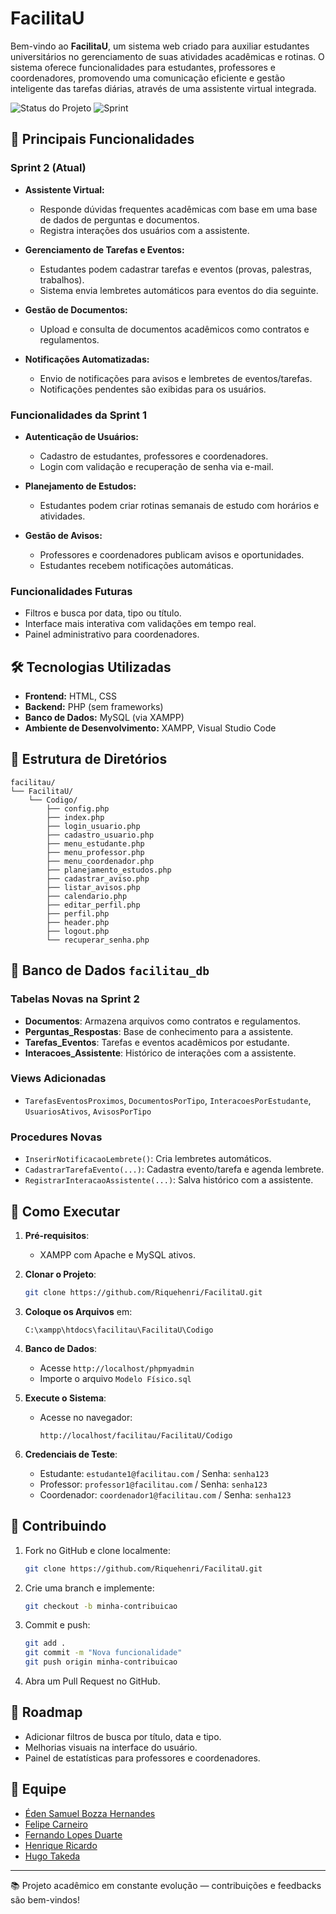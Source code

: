 # FacilitaU

Bem-vindo ao **FacilitaU**, um sistema web criado para auxiliar estudantes universitários no gerenciamento de suas atividades acadêmicas e rotinas. O sistema oferece funcionalidades para estudantes, professores e coordenadores, promovendo uma comunicação eficiente e gestão inteligente das tarefas diárias, através de uma assistente virtual integrada.

![Status do Projeto](https://img.shields.io/badge/Status-Em%20Desenvolvimento-yellow) ![Sprint](https://img.shields.io/badge/Sprint-2-green)

## 🌟 Principais Funcionalidades

### Sprint 2 (Atual)

- **Assistente Virtual:**

  - Responde dúvidas frequentes acadêmicas com base em uma base de dados de perguntas e documentos.
  - Registra interações dos usuários com a assistente.

- **Gerenciamento de Tarefas e Eventos:**

  - Estudantes podem cadastrar tarefas e eventos (provas, palestras, trabalhos).
  - Sistema envia lembretes automáticos para eventos do dia seguinte.

- **Gestão de Documentos:**

  - Upload e consulta de documentos acadêmicos como contratos e regulamentos.

- **Notificações Automatizadas:**
  - Envio de notificações para avisos e lembretes de eventos/tarefas.
  - Notificações pendentes são exibidas para os usuários.

### Funcionalidades da Sprint 1

- **Autenticação de Usuários:**

  - Cadastro de estudantes, professores e coordenadores.
  - Login com validação e recuperação de senha via e-mail.

- **Planejamento de Estudos:**

  - Estudantes podem criar rotinas semanais de estudo com horários e atividades.

- **Gestão de Avisos:**
  - Professores e coordenadores publicam avisos e oportunidades.
  - Estudantes recebem notificações automáticas.

### Funcionalidades Futuras

- Filtros e busca por data, tipo ou título.
- Interface mais interativa com validações em tempo real.
- Painel administrativo para coordenadores.

## 🛠️ Tecnologias Utilizadas

- **Frontend:** HTML, CSS
- **Backend:** PHP (sem frameworks)
- **Banco de Dados:** MySQL (via XAMPP)
- **Ambiente de Desenvolvimento:** XAMPP, Visual Studio Code

## 📂 Estrutura de Diretórios

```
facilitau/
└── FacilitaU/
    └── Codigo/
        ├── config.php
        ├── index.php
        ├── login_usuario.php
        ├── cadastro_usuario.php
        ├── menu_estudante.php
        ├── menu_professor.php
        ├── menu_coordenador.php
        ├── planejamento_estudos.php
        ├── cadastrar_aviso.php
        ├── listar_avisos.php
        ├── calendario.php
        ├── editar_perfil.php
        ├── perfil.php
        ├── header.php
        ├── logout.php
        └── recuperar_senha.php
```

## 🧠 Banco de Dados `facilitau_db`

### Tabelas Novas na Sprint 2

- **Documentos**: Armazena arquivos como contratos e regulamentos.
- **Perguntas_Respostas**: Base de conhecimento para a assistente.
- **Tarefas_Eventos**: Tarefas e eventos acadêmicos por estudante.
- **Interacoes_Assistente**: Histórico de interações com a assistente.

### Views Adicionadas

- `TarefasEventosProximos`, `DocumentosPorTipo`, `InteracoesPorEstudante`, `UsuariosAtivos`, `AvisosPorTipo`

### Procedures Novas

- `InserirNotificacaoLembrete()`: Cria lembretes automáticos.
- `CadastrarTarefaEvento(...)`: Cadastra evento/tarefa e agenda lembrete.
- `RegistrarInteracaoAssistente(...)`: Salva histórico com a assistente.

## 🚀 Como Executar

1. **Pré-requisitos**:

   - XAMPP com Apache e MySQL ativos.

2. **Clonar o Projeto**:

   ```bash
   git clone https://github.com/Riquehenri/FacilitaU.git
   ```

3. **Coloque os Arquivos** em:

   ```
   C:\xampp\htdocs\facilitau\FacilitaU\Codigo
   ```

4. **Banco de Dados**:

   - Acesse `http://localhost/phpmyadmin`
   - Importe o arquivo `Modelo Físico.sql`

5. **Execute o Sistema**:

   - Acesse no navegador:
     ```
     http://localhost/facilitau/FacilitaU/Codigo
     ```

6. **Credenciais de Teste**:
   - Estudante: `estudante1@facilitau.com` / Senha: `senha123`
   - Professor: `professor1@facilitau.com` / Senha: `senha123`
   - Coordenador: `coordenador1@facilitau.com` / Senha: `senha123`

## 🤝 Contribuindo

1. Fork no GitHub e clone localmente:

   ```bash
   git clone https://github.com/Riquehenri/FacilitaU.git
   ```

2. Crie uma branch e implemente:

   ```bash
   git checkout -b minha-contribuicao
   ```

3. Commit e push:

   ```bash
   git add .
   git commit -m "Nova funcionalidade"
   git push origin minha-contribuicao
   ```

4. Abra um Pull Request no GitHub.

## 📌 Roadmap

- Adicionar filtros de busca por título, data e tipo.
- Melhorias visuais na interface do usuário.
- Painel de estatísticas para professores e coordenadores.

## 👥 Equipe

- [Éden Samuel Bozza Hernandes](https://github.com/Eden-code01)
- [Felipe Carneiro](https://github.com/FelipeCarneiroRibeiro)
- [Fernando Lopes Duarte](https://github.com/Fernando-Lopes1)
- [Henrique Ricardo](https://github.com/Riquehenri)
- [Hugo Takeda](https://github.com/hugotakeda)

---

📚 Projeto acadêmico em constante evolução — contribuições e feedbacks são bem-vindos!
